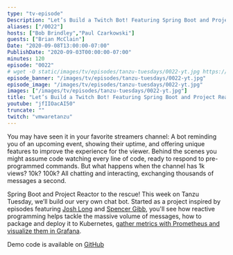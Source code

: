 ```yaml
---
type: "tv-episode"
Description: "Let’s Build a Twitch Bot! Featuring Spring Boot and Project Reactor"
aliases: ["/0022"]
hosts: ["Bob Brindley","Paul Czarkowski"]
guests: ["Brian McClain"]
Date: "2020-09-08T13:00:00-07:00"
PublishDate: "2020-09-03T00:00:00-07:00"
minutes: 120
episode: "0022"
# wget -O static/images/tv/episodes/tanzu-tuesdays/0022-yt.jpg https://img.youtube.com/vi/jfIIOacAI50/mqdefault.jpg
episode_banner: "/images/tv/episodes/tanzu-tuesdays/0022-yt.jpg"
episode_image: "/images/tv/episodes/tanzu-tuesdays/0022-yt.jpg"
images: ["/images/tv/episodes/tanzu-tuesdays/0022-yt.jpg"]
title: "Let’s Build a Twitch Bot! Featuring Spring Boot and Project Reactor with Brian McClain"
youtube: "jfIIOacAI50"
truncate: ""
twitch: "vmwaretanzu"
---
```


You may have seen it in your favorite streamers channel: A bot reminding you of an upcoming event, showing their uptime, and offering unique features to improve the experience for the viewer. Behind the scenes you might assume code watching every line of code, ready to respond to pre-programmed commands. But what happens when the channel has 1k views? 10k? 100k? All chatting and interacting, exchanging thousands of messages a second.
 
Spring Boot and Project Reactor to the rescue! This week on Tanzu Tuesday, we’ll build our very own chat bot. Started as a project inspired by episodes featuring [Josh Long]( https://tanzu.vmware.com/developer/tv/tanzu-tuesdays/0001/) and [Spencer Gibb]( https://tanzu.vmware.com/developer/tv/tanzu-tuesdays/0009/), you'll see how reactive programming helps tackle the massive volume of messages, how to package and deploy it to Kubernetes, [gather metrics with Prometheus and visualize them in Grafana]( https://tanzu.vmware.com/developer/guides/kubernetes/prometheus-grafana-p1/).

Demo code is available on [GitHub](https://github.com/BrianMMcClain/reactive-bot-framework)
